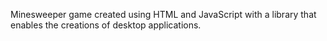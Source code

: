 Minesweeper game created using HTML and JavaScript with a library that enables the creations of desktop applications.
